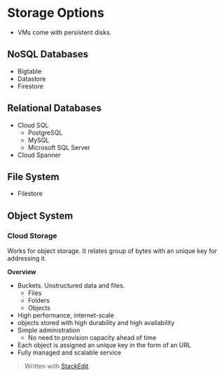 
# Storage Options

- VMs come with persistent disks.

## NoSQL Databases
- Bigtable
- Datastore
- Firestore

## Relational Databases
- Cloud SQL
	- PostgreSQL
	- MySQL
	- Microsoft SQL Server
- Cloud Spanner

## File System
- Filestore

## Object System

### Cloud Storage 

Works for object storage. It relates group of bytes with an unique key for addressing it.

**Overview**
- Buckets. Unstructured data and files.
	- Files 
	- Folders
	- Objects 
- High performance, internet-scale
- objects stored with high durability and high availability
- Simple administration
	- No need to provision capacity ahead of time
- Each object is assigned an unique key in the form of an URL
- Fully managed and scalable service


> Written with [StackEdit](https://stackedit.io/).
<!--stackedit_data:
eyJoaXN0b3J5IjpbMTQ5NzU2MzE5OCwxNTYxNjM4ODkxLC0xND
MxMDY1MzU5XX0=
-->